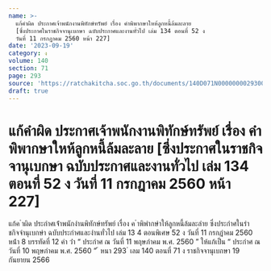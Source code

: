 ```yaml
---
name: >-
  แก้คำผิด ประกาศเจ้าพนักงานพิทักษ์ทรัพย์ เรื่อง คำพิพากษาใหห้ลูกหนี้ล้มละลาย
  [ซึ่งประกาศในราชกิจจานุเบกษา ฉบับประกาศและงานทั่วไป เล่ม 134 ตอนที่ 52 ง
  วันที่ 11 กรกฎาคม 2560 หน้า 227]
date: '2023-09-19'
category: ง
volume: 140
section: 71
page: 293
source: 'https://ratchakitcha.soc.go.th/documents/140D071N0000000029300.pdf'
draft: true
---
```


# แก้คำผิด ประกาศเจ้าพนักงานพิทักษ์ทรัพย์ เรื่อง คำพิพากษาใหห้ลูกหนี้ล้มละลาย [ซึ่งประกาศในราชกิจจานุเบกษา ฉบับประกาศและงานทั่วไป เล่ม 134 ตอนที่ 52 ง วันที่ 11 กรกฎาคม 2560 หน้า 227]

แก้ค ําผิด ประกําศเจ้ําพนักงํานพิทักษ์ทรัพย์ เรื่อง ค ําพิพํากษําให้ลูกหนี้ล้มละลําย ซึ่งประกําศในรําชกิจจํานุเบกษํา ฉบับประกําศและงํานทั่วไป เล่ม 13 4 ตอนพิเศษ 52 ง วันที่ 11 กรกฎําคม 2560 หน้ํา 8 บรรทัดที่ 12 คํา ว่ํา “ ประกําศ ณ วันที่ 11 พฤษภําคม พ.ศ. 2560 ” ให้แก้เป็น “ ประกําศ ณ วันที่ 10 พฤษภําคม พ.ศ. 2560 ” ้ หนา 293 ่ เลม 140 ตอนที่ 71 ง ราชกิจจานุเบกษา 19 กันยายน 2566
